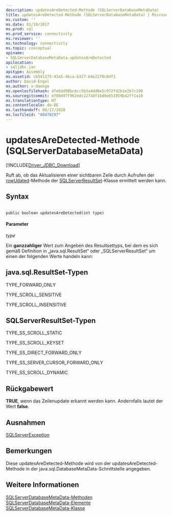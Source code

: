 ```yaml
---
description: updatesAreDetected-Methode (SQLServerDatabaseMetaData)
title: updatesAreDetected-Methode (SQLServerDatabaseMetaData) | Microsoft-Dokumentation
ms.custom: ''
ms.date: 01/19/2017
ms.prod: sql
ms.prod_service: connectivity
ms.reviewer: ''
ms.technology: connectivity
ms.topic: conceptual
apiname:
- SQLServerDatabaseMetaData.updatesAreDetected
apilocation:
- sqljdbc.jar
apitype: Assembly
ms.assetid: cb541175-d3a5-4bca-b327-64e2270c0df1
author: David-Engel
ms.author: v-daenge
ms.openlocfilehash: dfe6dd98bc6cc5b3a4dd0e5c972fd2b1e2b7c198
ms.sourcegitcommit: e700497f962e4c2274df16d9e651059b42ff1a10
ms.translationtype: HT
ms.contentlocale: de-DE
ms.lasthandoff: 08/17/2020
ms.locfileid: "88478297"
---
```

# <a name="updatesaredetected-method-sqlserverdatabasemetadata"></a>updatesAreDetected-Methode (SQLServerDatabaseMetaData)
[!INCLUDE[Driver_JDBC_Download](../../../includes/driver_jdbc_download.md)]

  Ruft ab, ob das Aktualisieren einer sichtbaren Zeile durch Aufrufen der [rowUdated](../../../connect/jdbc/reference/rowupdated-method-sqlserverresultset.md)-Methode der [SQLServerResultSet](../../../connect/jdbc/reference/sqlserverresultset-class.md)-Klasse ermittelt werden kann.  
  
## <a name="syntax"></a>Syntax  
  
```  
  
public boolean updatesAreDetected(int type)  
```  
  
#### <a name="parameters"></a>Parameter  
 *type*  
  
 Ein **ganzzahliger** Wert zum Angeben des Resultsettyps, bei dem es sich gemäß Definition in „java.sql.ResultSet“ oder „SQLServerResultSet“ um einen der folgenden Werte handeln kann:  
  
## <a name="javasqlresultset-types"></a>java.sql.ResultSet-Typen  
 TYPE_FORWARD_ONLY  
  
 TYPE_SCROLL_SENSITIVE  
  
 TYPE_SCROLL_INSENSITIVE  
  
## <a name="sqlserverresultset-types"></a>SQLServerResultSet-Typen  
 TYPE_SS_SCROLL_STATIC  
  
 TYPE_SS_SCROLL_KEYSET  
  
 TYPE_SS_DIRECT_FORWARD_ONLY  
  
 TYPE_SS_SERVER_CURSOR_FORWARD_ONLY  
  
 TYPE_SS_SCROLL_DYNAMIC  
  
## <a name="return-value"></a>Rückgabewert  
 **TRUE**, wenn das Zeilenupdate erkannt werden kann. Andernfalls lautet der Wert **false**.  
  
## <a name="exceptions"></a>Ausnahmen  
 [SQLServerException](../../../connect/jdbc/reference/sqlserverexception-class.md)  
  
## <a name="remarks"></a>Bemerkungen  
 Diese updatesAreDetected-Methode wird von der updatesAreDetected-Methode in der java.sql.DatabaseMetaData-Schnittstelle angegeben.  
  
## <a name="see-also"></a>Weitere Informationen  
 [SQLServerDatabaseMetaData-Methoden](../../../connect/jdbc/reference/sqlserverdatabasemetadata-methods.md)   
 [SQLServerDatabaseMetaData-Elemente](../../../connect/jdbc/reference/sqlserverdatabasemetadata-members.md)   
 [SQLServerDatabaseMetaData-Klasse](../../../connect/jdbc/reference/sqlserverdatabasemetadata-class.md)  
  
  
